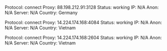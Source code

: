 Protocol: connect
Proxy: 88.198.212.91:3128
Status: working
IP: N/A
Anon: N/A
Server: N/A
Country: Germany

Protocol: connect
Proxy: 14.224.174.168:4084
Status: working
IP: N/A
Anon: N/A
Server: N/A
Country: Vietnam

Protocol: connect
Proxy: 14.224.174.168:2604
Status: working
IP: N/A
Anon: N/A
Server: N/A
Country: Vietnam

